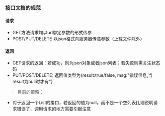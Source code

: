 ### 接口文档的规范

#### 请求
* GET方法请求均以url绑定参数的形式传参
* POST/PUT/DELETE 以json格式向服务器传递参数（上载文件除外）


#### 返回
* GET请求的返回：若成功，则为json对象或者json列表；若失败则需关注状态码
* PUT/POST/DELETE: 返回值类型为{result:true/false, msg:"错误信息,当result为null时才有"}
> 目前的策略：
* 对于返回一个List的接口，若返回的值为null，而不是一个空列表[],则说明请求错误了，调用请求的地方需要引起注意